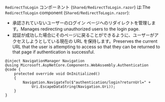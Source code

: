 <span data-ttu-id="b91bd-101">`RedirectToLogin` コンポーネント (`Shared/RedirectToLogin.razor`) は:</span><span class="sxs-lookup"><span data-stu-id="b91bd-101">The `RedirectToLogin` component (`Shared/RedirectToLogin.razor`):</span></span>

* <span data-ttu-id="b91bd-102">承認されていないユーザーのログイン ページへのリダイレクトを管理します。</span><span class="sxs-lookup"><span data-stu-id="b91bd-102">Manages redirecting unauthorized users to the login page.</span></span>
* <span data-ttu-id="b91bd-103">認証が成功した場合にそのページに戻ることができるように、ユーザーがアクセスしようとしている現在の URL を保持します。</span><span class="sxs-lookup"><span data-stu-id="b91bd-103">Preserves the current URL that the user is attempting to access so that they can be returned to that page if authentication is successful.</span></span>

```razor
@inject NavigationManager Navigation
@using Microsoft.AspNetCore.Components.WebAssembly.Authentication
@code {
    protected override void OnInitialized()
    {
        Navigation.NavigateTo($"authentication/login?returnUrl=" +
            Uri.EscapeDataString(Navigation.Uri));
    }
}
```
